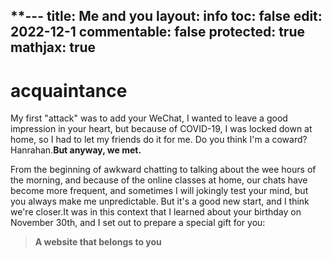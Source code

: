 **---
title: Me and you
layout: info
toc: false
edit: 2022-12-1
commentable: false
protected: true
mathjax: true
---

# acquaintance


My first "attack" was to add your WeChat, I wanted to leave a good impression in your heart, but because of COVID-19, I was locked down at home, so I had to let my friends do it for me. Do you think I'm a coward? Hanrahan.**But anyway, we met.**

From the beginning of awkward chatting to talking about the wee hours of the morning, and because of the online classes at home, our chats have become more frequent, and sometimes I will jokingly test your mind, but you always make me unpredictable. But it's a good new start, and I think we're closer.It was in this context that I learned about your birthday on November 30th, and I set out to prepare a special gift for you:

> **A website that belongs to you**